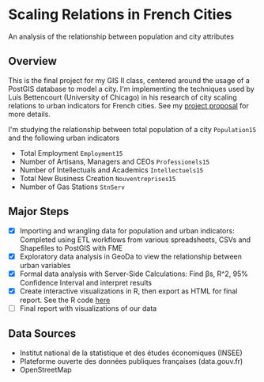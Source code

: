 # Scaling Relations in French Cities
An analysis of the relationship between population and city attributes

## Overview
This is the final project for my GIS II class, centered around the usage of a PostGIS database to model a city. I'm implementing the techniques used by Luís Bettencourt (University of Chicago) in his research of city scaling relations to urban indicators for French cities. See my [project proposal](https://github.com/LorenzMenendez/city-scaling-in-France/blob/master/Menendez%20Project%20Proposal.pdf "project proposal") for more details.

I'm studying the relationship between total population of a city `Population15` and the following urban indicators
* Total Employment `Employment15`
* Number of Artisans, Managers and CEOs `Professionels15`
* Number of Intellectuals and Academics `Intellectuels15`
* Total New Business Creation `Nouventreprises15`
* Number of Gas Stations `StnServ`

## Major Steps
- [x] Importing and wrangling data for population and urban indicators: Completed using ETL workflows from various spreadsheets, CSVs and Shapefiles to PostGIS with FME
- [x] Exploratory data analysis in GeoDa to view the relationship between urban variables
- [x] Formal data analysis with Server-Side Calculations: Find βs, R^2, 95% Confidence Interval and interpret results
- [x] Create interactive visualizations in R, then export as HTML for final report. See the R code [here](https://github.com/LorenzMenendez/city-scaling-in-France/blob/master/Data%20Visualization%20from%20PostGIS%20Database%20Code)
- [ ] Final report with visualizations of our data

## Data Sources
* Institut national de la statistique et des études économiques (INSEE)
* Plateforme ouverte des données publiques françaises (data.gouv.fr) 
* OpenStreetMap
